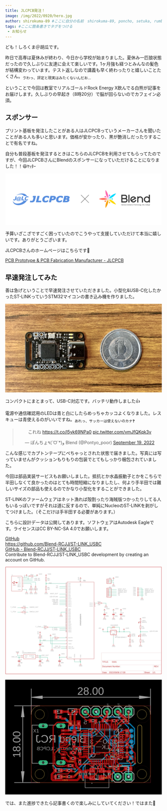 ```yaml
---
title: JLCPCB発注！
image: /img/2022/0920/hero.jpg
author: shirokuma-89 #ここに自分の名前　shirokuma-89, poncho, setuka, rumbaboから選ぶ
tags: #ここに箇条書きでタグをつける
 - お知らせ
---
```


ども！しろくま＠胡瓜です。

昨日で高専は夏休みが終わり、今日から学校が始まりました。夏休み一匹狼状態だったので久しぶりに友達に会えて楽しいです。1ヶ月強も経つとみんなの髪色が結構変わっています。テスト返しなので講義も早く終わったりと嬉しいことたくさん。<sub>ゔわっ、評定と現実はみたくないんだお…</sub>

ということで今回は教室でリアルゴールドRock Energy X飲んでる白熊が記事をお届けします。久しぶりの早起き（8時20分）で脳が回らないのでカフェイン必須。

## スポンサー

プリント基板を発注したことがある人はJLCPCBっていうメーカーさんを聞いたことがある人も多いと思います。価格が安かったり、黒が艶消しだったりすることで有名ですね。

自分も普段基板を発注するときはこちらのJLCPCBを利用させてもらってたのですが、今回JLCPCBさんにBlendのスポンサーになっていただけることになりました！！😆ﾔｯﾀｰ

![](../../img/2022/0920/001.png)

予算いざこざですごく困っていたのでこうやって支援していただけて本当に嬉しいです。ありがとうございます。

JLCPCBさんのホームページはこちらです👀

[PCB Prototype & PCB Fabrication Manufacturer - JLCPCB](https://jlcpcb.com)

## 早速発注してみた

善は急げということで早速発注させていただきました。小型化&USB-C化したかったST-LINKっていうSTM32マイコンの書き込み機を作りました。

![](../../img/2022/0920/002.jpg)

コンパクトにまとまって、USB-C対応です。バッチリ動作しました👍

電源や通信確認用のLEDは青と白にしたらめっちゃカッコよくなりました。レスキューは青使えるのがいいですね。<sub>あれっ、サッカーは使えないのカナ❓</sub>

<center><blockquote class="twitter-tweet"><p lang="ja" dir="ltr">これね <a href="https://t.co/l5yk69NPa0">https://t.co/l5yk69NPa0</a> <a href="https://t.co/vmJfQKqk3v">pic.twitter.com/vmJfQKqk3v</a></p>&mdash; ぽんちょ٩(ˊᗜˋ*)و Blend (@Pontyo_poor) <a href="https://twitter.com/Pontyo_poor/status/1571839521104482304?ref_src=twsrc%5Etfw">September 19, 2022</a></blockquote> <script async src="https://platform.twitter.com/widgets.js" charset="utf-8"></script></center>

こんな感じでカプトンテープにぺちゃっとされた状態で届きました。写真には写っていませんがクッションもりもりの包装でとてもしっかり梱包されていました。

今回は部品実装サービスもお願いしました。抵抗とか水晶振動子とかをこちらで半田しなくて良かったのはとても時間短縮になりましたし、何より手半田では難しいサイズの部品も使えるのでかなり小型化をすることができました。

ST-LINKのファームウェアはネット漁れば殻割ったり海賊版つかったりしてる人もいるっぽいですがそれは道に反するので、単純にNucleoのST-LINKを剥がしてつけました。（そこだけは手半田する必要があります。）

こちらに設計データは公開してあります。ソフトウェアはAutodesk Eagleです。ライセンスはCC BY-NC-SA 4.0でお願いします。

<div class="bcard-wrapper"><span class="bcard-header withgfav"><div class="bcard-favicon" style="background-image: url(https://www.google.com/s2/favicons?domain=https://github.com/Blend-RCJJ/ST-LINK_USBC)"></div><div class="bcard-site"><a href="https://github.com/Blend-RCJJ/ST-LINK_USBC" rel="nofollow" target="_blank">GitHub</a></div><div class="bcard-url"><a href="https://github.com/Blend-RCJJ/ST-LINK_USBC" rel="nofollow" target="_blank">https://github.com/Blend-RCJJ/ST-LINK_USBC</a></div></span><span class="bcard-main withogimg"><div class="bcard-title"><a href="https://github.com/Blend-RCJJ/ST-LINK_USBC" rel="nofollow" target="_blank">GitHub - Blend-RCJJ/ST-LINK_USBC</a></div><div class="bcard-description">Contribute to Blend-RCJJ/ST-LINK_USBC development by creating an account on GitHub.</div><a href="https://github.com/Blend-RCJJ/ST-LINK_USBC" rel="nofollow" target="_blank"><div class="bcard-img" style="background-image: url(https://opengraph.githubassets.com/7703f543b1391d8a81cf60ed911cc8f1a7b70a31c01457ffd92f43916cefff8b/Blend-RCJJ/ST-LINK_USBC)"></div></a></span></div>

![](https://raw.githubusercontent.com/Blend-RCJJ/ST-LINK_USBC/main/sch.jpg)

![](https://raw.githubusercontent.com/Blend-RCJJ/ST-LINK_USBC/main/pcb.jpg)

では、また進捗できたら記事書くので楽しみにしていてください！ではまた👋

